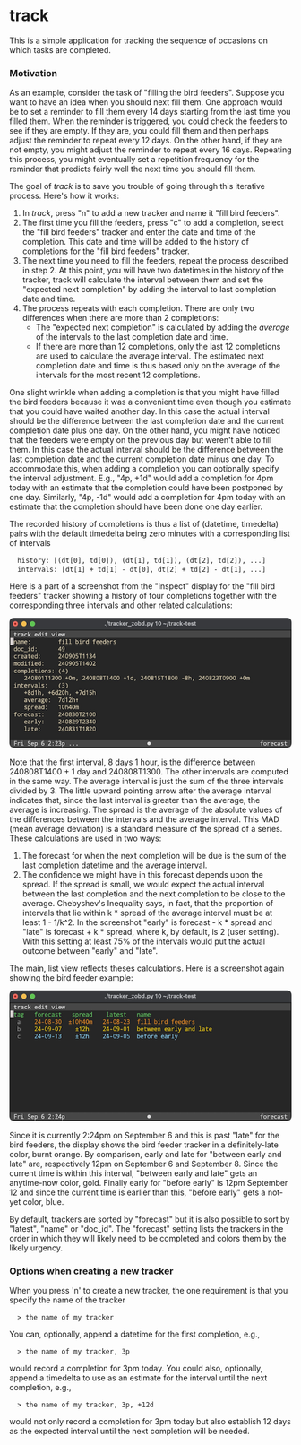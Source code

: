 # track

This is a simple application for tracking the sequence of occasions on which tasks are completed.

### Motivation

As an example, consider the task of "filling the bird feeders". Suppose you want to have an idea when you should next fill them. One approach would be to set a reminder to fill them every 14 days starting from the last time you filled them. When the reminder is triggered, you could check the feeders to see if they are empty. If they are, you could fill them and then perhaps adjust the reminder to repeat every 12 days. On the other hand, if they are not empty, you might adjust the reminder to repeat every 16 days. Repeating this process, you might eventually set a repetition frequency for the reminder that predicts fairly well the next time you should fill them.

The goal of *track* is to save you trouble of going through this iterative process. Here's how it works:

1. In *track*, press "n" to add a new tracker and name it "fill bird feeders".
2. The first time you fill the feeders, press "c" to add a completion, select the "fill bird feeders" tracker and enter the date and time of the completion. This date and time will be added to the history of completions for the "fill bird feeders" tracker.
3. The next time you need to fill the feeders, repeat the process described in step 2. At this point, you will have two datetimes in the history of the tracker, track will calculate the interval between them and set the "expected next completion" by adding the interval to last completion date and time.
4. The process repeats with each completion. There are only two differences when there are more than 2 completions:
   - The "expected next completion" is calculated by adding the *average* of the intervals to the last completion date and time.
   - If there are more than 12 completions, only the last 12 completions are used to calculate the average interval. The estimated next completion date and time is thus based only on the average of the intervals for the most recent 12 completions.

One slight wrinkle when adding a completion is that you might have filled the bird feeders because it was a convenient time even though you estimate that you could have waited another day. In this case the actual interval should be the difference between the last completion date and the current completion date plus one day. On the other hand, you might have noticed that the feeders were empty on the previous day but weren't able to fill them. In this case the actual interval should be the difference between the last completion date and the current completion date minus one day. To accommodate this, when adding a completion you can optionally specify the interval adjustment. E.g., "4p, +1d" would add a completion for 4pm today with an estimate that the completion could have been postponed by one day. Similarly, "4p, -1d" would add a completion for 4pm today with an estimate that the completion should have been done one day earlier.

The recorded history of completions is thus a list of (datetime, timedelta) pairs with the default timedelta being zero minutes with a corresponding list of intervals

      history: [(dt[0], td[0]), (dt[1], td[1]), (dt[2], td[2]), ...]
      intervals: [dt[1] + td[1] - dt[0], dt[2] + td[2] - dt[1], ...]

Here is a part of a screenshot from the "inspect" display for the "fill bird feeders" tracker showing a history of four completions together with the corresponding three intervals and other related calculations:

![inspect view](tracker_inspect.png)

Note that the first interval, 8 days 1 hour, is the difference between 240808T1400 + 1 day and 240808T1300.  The other intervals are computed in the same way. The average interval is just the sum of the three intervals divided by 3. The little upward pointing arrow after the average interval indicates that, since the last interval is greater than the average, the average is increasing.  The spread is the average of the absolute values of the differences between the intervals and the average interval. This MAD (mean average deviation) is a standard measure of the spread of a series. These calculations are used in two ways:

1. The forecast for when the next completion will be due is the sum of the last completion datetime and the average interval.
2. The confidence we might have in this forecast depends upon the spread. If the spread is small, we would expect the actual interval between the last completion and the next completion to be close to the average. Chebyshev's Inequality says, in fact, that the proportion of intervals that lie within k * spread of the average interval must be at least 1 - 1/k^2. In the screenshot "early" is forecast - k * spread and "late" is forecast + k * spread, where k, by default, is 2 (user setting). With this setting at least 75% of the intervals would put the actual outcome between "early" and "late".

The main, list view reflects theses calculations. Here is a screenshot again showing the bird feeder example:

![list view](tracker_list.png)

Since it is currently 2:24pm on September 6 and this is past "late" for the bird feeders, the display shows the bird feeder tracker in a definitely-late color, burnt orange. By comparison, early and late for "between early and late" are, respectively 12pm on September 6 and September 8. Since the current time is within this interval, "between early and late" gets an anytime-now color, gold. Finally early for "before early" is 12pm September 12 and since the current time is earlier than this, "before early" gets a not-yet color, blue.

By default, trackers are sorted by "forecast" but it is also possible to sort by "latest", "name" or "doc_id".  The "forecast" setting lists the trackers in the order in which they will likely need to be completed and colors them by the likely urgency.

### Options when creating a new tracker

When you press 'n' to create a new tracker, the one requirement is that you specify the name of the tracker

      > the name of my tracker

You can, optionally, append a datetime for the first completion, e.g.,

      > the name of my tracker, 3p

would record a completion for 3pm today. You could also, optionally, append a timedelta to use as an estimate for the interval until the next completion, e.g.,

      > the name of my tracker, 3p, +12d

would not only record a completion for 3pm today but also establish 12 days as the expected interval until the next completion will be needed.